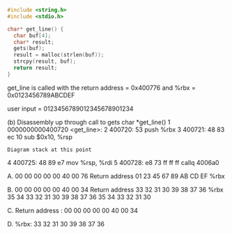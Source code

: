 ```c
#include <string.h>
#include <stdio.h>

char* get_line() {
  char buf[4];
  char* result;
  gets(buf);
  result = malloc(strlen(buf));
  strcpy(result, buf);
  return result;
}

```
get_line is called with the return address = 0x400776
and %rbx = 0x0123456789ABCDEF

user input = 0123456789012345678901234

(b) Disassembly up through call to gets
    char *get_line()
1   0000000000400720 <get_line>:
2   400720: 53              push  %rbx
3   400721: 48 83 ec 10     sub   $0x10,  %rsp

    Diagram stack at this point
4   400725: 48 89 e7        mov   %rsp,   %rdi
5   400728: e8 73 ff ff ff  callq 4006a0 <gets>

A.
00  00  00  00  00  40  00  76  Return address
01  23  45  67  89  AB  CD  EF  %rbx

B.
00  00  00  00  00  40  00  34  Return address
33  32  31  30  39  38  37  36  %rbx
35  34  33  32  31  30  39  38
37  36  35  34  33  32  31  30

C.
Return address : 00  00  00  00  00  40  00  34

D.
%rbx: 33  32  31  30  39  38  37  36
